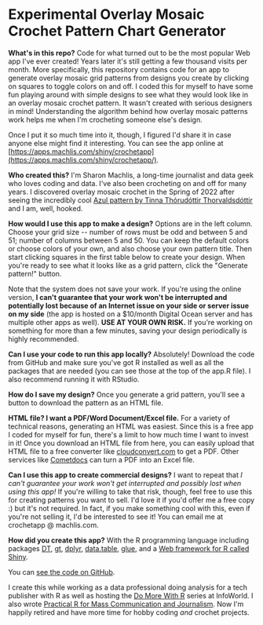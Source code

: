 # Experimental Overlay Mosaic Crochet Pattern Chart Generator

**What's in this repo?** Code for what turned out to be the most popular Web app I've ever created! Years later it's still getting a few thousand visits per month. More specifically, this repository contains code for an app to generate overlay mosaic grid patterns from designs you create by clicking on squares to toggle colors on and off. I coded this for myself to have some fun playing around with simple designs to see what they would look like in an overlay mosaic crochet pattern. It wasn't created with serious designers in mind! Understanding the algorithm behind how overlay mosaic patterns work helps me when I'm crocheting someone else's design.

Once I put it so much time into it, though, I figured I'd share it in case anyone else might find it interesting. You can see the app online at [https://apps.machlis.com/shiny/crochetapp](https://apps.machlis.com/shiny/crochetapp/).

**Who created this?** I'm Sharon Machlis, a long-time journalist and data geek who loves coding and data. I've also been crocheting on and off for many years. I discovered overlay mosaic crochet in the Spring of 2022 after seeing the incredibly cool [Azul pattern by Tinna Thórudóttir Thorvaldsdóttir](https://www.ravelry.com/patterns/library/azul-9) and I am, well, hooked.

**How would I use this app to make a design?** Options are in the left column. Choose your grid size -- number of rows must be odd and between 5 and 51; number of columns between 5 and 50. You can keep the default colors or choose colors of your own, and also choose your own pattern title. Then start clicking squares in the first table below to create your design. When you're ready to see what it looks like as a grid pattern, click the "Generate pattern!" button.

Note that the system does not save your work. If you're using the online version, **I can't guarantee that your work won't be interrupted and potentially lost because of an Internet issue on your side or server issue on my side** (the app is hosted on a $10/month Digital Ocean server and has multiple other apps as well). **USE AT YOUR OWN RISK.** If you're working on something for more than a few minutes, saving your design periodically is highly recommended.

**Can I use your code to run this app locally?** Absolutely! Download the code from GitHub and make sure you've got R installed as well as all the packages that are needed (you can see those at the top of the app.R file). I also recommend running it with RStudio.

**How do I save my design?** Once you generate a grid pattern, you'll see a button to download the pattern as an HTML file.

**HTML file? I want a PDF/Word Document/Excel file.** For a variety of technical reasons, generating an HTML was easiest. Since this is a free app I coded for myself for fun, there's a limit to how much time I want to invest in it! Once you download an HTML file from here, you can easily upload that HTML file to a free converter like [cloudconvert.com](https://cloudconvert.com/html-to-pdf) to get a PDF. Other services like [Cometdocs](https://www.cometdocs.com/) can turn a PDF into an Excel file.

**Can I use this app to create commercial designs?** I want to repeat that _I can't guarantee your work won't get interrupted and possibly lost when using this app!_ If you're willing to take that risk, though, feel free to use this for creating patterns you want to sell. I'd love it if you'd offer me a free copy :) but it's not required. In fact, if you make something cool with this, even if you're not selling it, I'd be interested to see it! You can email me at crochetapp @ machlis.com.

**How did you create this app?** With the R programming language including packages [DT](https://rstudio.github.io/DT/), [gt](https://gt.rstudio.com/), [dplyr](https://dplyr.tidyverse.org/), [data.table](https://r-datatable.com,), [glue](https://glue.tidyverse.org/), and a [Web framework for R called Shiny](https://shiny.rstudio.com/). 

You can [see the code on GitHub](https://github.com/smach/crochet).

I create this while working as a data professional doing analysis for a tech publisher with R as well as hosting the [Do More With R](https://bit.ly/domorewithR) series at InfoWorld. I also wrote [Practical R for Mass Communication and Journalism](https://www.machlis.com/R4Journalists/). Now I'm happily retired and have more time for hobby coding _and_ crochet projects.


